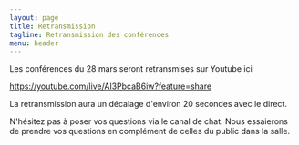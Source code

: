 ```yaml
---
layout: page
title: Retransmission
tagline: Retransmission des conférences
menu: header
---
```


Les conférences du 28 mars seront retransmises sur Youtube ici 


<!-- # Zoom  -->
<!---->
<!-- - https://univ-grenoble-alpes-fr.zoom.us/j/99981196745?pwd=MWxjU2hVTUpkaFNhcWVRbDIzdWxuQT09 -->
<!-- - ID de réunion: 999 8119 6745 -->
<!-- - Code secret: 474458 -->


https://youtube.com/live/Al3PbcaB6iw?feature=share

La retransmission aura un décalage d'environ 20 secondes avec le direct. 

N'hésitez pas à poser vos questions via le canal de chat. Nous essaierons de prendre vos questions en complément de celles du public dans la salle. 


